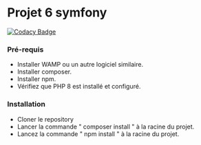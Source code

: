 # Projet 6 symfony

[![Codacy Badge](https://app.codacy.com/project/badge/Grade/6c21e8db2c054a558a5799d6f99bb49b)](https://www.codacy.com/gh/Esaou/projet6symf/dashboard?utm_source=github.com&amp;utm_medium=referral&amp;utm_content=Esaou/projet6symf&amp;utm_campaign=Badge_Grade)

### **Pré-requis**

- Installer WAMP ou un autre logiciel similaire.
- Installer composer.
- Installer npm.
- Vérifiez que PHP 8 est installé et configuré.

### **Installation**

- Cloner le repository
- Lancer la commande " composer install " à la racine du projet.
- Lancez la commande " npm install " à la racine du projet.